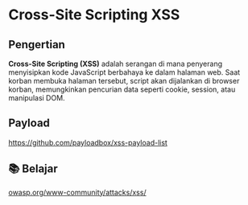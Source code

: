 # Cross-Site Scripting XSS

## Pengertian

**Cross-Site Scripting (XSS)** adalah serangan di mana penyerang menyisipkan kode JavaScript berbahaya ke dalam halaman web. Saat korban membuka halaman tersebut, script akan dijalankan di browser korban, memungkinkan pencurian data seperti cookie, session, atau manipulasi DOM.

## Payload

https://github.com/payloadbox/xss-payload-list

## 📚 Belajar

[owasp.org/www-community/attacks/xss/](https://owasp.org/www-community/attacks/xss/)